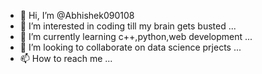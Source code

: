 - 👋 Hi, I’m @Abhishek090108
- 👀 I’m interested in coding till my brain gets busted  ...
- 🌱 I’m currently learning c++,python,web development ...
- 💞️ I’m looking to collaborate on data science prjects ...
- 📫 How to reach me ...

<!---
Abhishek090108/Abhishek090108 is a ✨ special ✨ repository because its `README.md` (this file) appears on your GitHub profile.
You can click the Preview link to take a look at your changes.
--->
